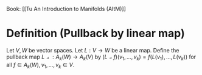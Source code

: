 Book: [[Tu An Introduction to Manifolds (AItM)]]
# Definition (Pullback by linear map)
Let $V,W$ be vector spaces.
Let $L:V\to W$ be a linear map.
Define the pullback map $L\pullback:A_{k}(W)\to A_{k}(V)$ by $(L\pullback f)(v_{1},\dots,v_{k})=f(L(v_{1}),\dots,L(v_{k}))$ for all $f\in A_{k}(W),v_{1},\dots,v_{k}\in V$.
